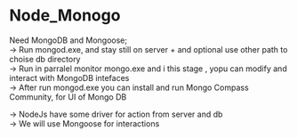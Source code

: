 # Node_Monogo
Need MongoDB and Mongoose;  
-> Run mongod.exe, and stay still on server + and optional use other path to choise db directory  
-> Run in parralel monitor mongo.exe and i this stage , yopu can modify and interact with MongoDB intefaces  
-> After run mongod.exe you can install and run Mongo Compass Community, for UI of Mongo DB  
  
-> NodeJs have some driver for action from server and db  
-> We will use Mongoose for interactions  
